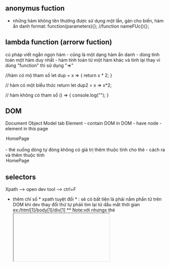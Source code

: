 ## anonymus fuction
- những hàm không tên thường được sử dụng một lần, gán cho biến, hàm ẩn danh
format: function(parameters){};
//function nameFUc(){};

## lambda function (arrorw fuction)
cú pháp viết ngắn ngọn hàm - cũng là một dạng hàm ẩn danh - dùng tính toán một hàm duy nhất - hàm tính toán từ một hàm khác và tính lại
thay vì dùng "function" thì sử dụng "=>"


//hàm có mộ tham số
let dup = x => {
    return x * 2;
}

// hàm có một biểu thức return
let dup2 = x => x*2;

// hàm không có tham số 
() => {
    console.log("");
}

## DOM
Document Object Model
tab Element - contain DOM 
in DOM - have node - element in this page
<option>HomePage</option>
<br> - thẻ xuống dòng tự đóng không có giá trị
thêm thuộc tính cho thẻ - cách ra và thêm thuộc tính
<option value="usa">HomePage</option>


## selectors
Xpath --> open dev tool --> ctrl+F 
- thêm chỉ số * xpath tuyệt đối * : sẽ có bất tiện là phải nắm phần tử trên DOM khi dev thay đổi thứ tự phảii tìm lại từ dầu mất thời gian
    ex:/html[1]/body[1]/div[1]
** Note:với nhưngx thẻ <iframe> --> để khỏi nhầm lẫn
    * xpath tương đối *: 
    //input[@id='username']
    //input[@type='text']

    *tìm theo text*
    //a[text()="User Registrator"]

    *dài thì tìm theo dạng contain text*
    //a[contain(text()="Bài học: Register Page")]

## PLAYWRIGHT synctax cơ bản 
- tenfile-syntax.spec.ts
- cú pháp:
        import {test-đưa dưới dạng object} from '@playwright/test';
        test("Tên testcase", async () =>{
                await test.step("Teen step", async () => {

                });
                await test.step("Teen step", async () => {

                });
                ....
        });

- basic action on webpage:
    navigatte: 
    test("Tên testcase", async (page) =>{
                await test.step("Teen step", async () => {

                });
                await test.step("Teen step", async () => {

                });
                ....
        });


